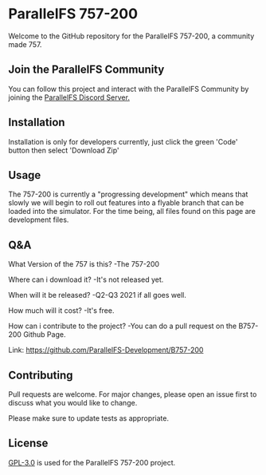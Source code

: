 # ParallelFS 757-200

Welcome to the GitHub repository for the ParallelFS 757-200, a community made 757.

## Join the ParallelFS Community
You can follow this project and interact with the ParallelFS Community by joining the [ParallelFS Discord Server.](https://discord.gg/nGANtxDqbk)


## Installation

Installation is only for developers currently, just click the green 'Code' button then select 'Download Zip'

## Usage

The 757-200 is currently a "progressing development" which means that slowly we will begin to roll out features into a flyable branch that can be loaded into the simulator. For the time being, all files found on this page are development files.


## Q&A

What Version of the 757 is this?
-The 757-200

Where can i download it?
-It's not released yet.

When will it be released?
-Q2-Q3 2021 if all goes well.

How much will it cost?
-It's free.

How can i contribute to the project?
-You can do a pull request on the B757-200 Github Page.

Link: https://github.com/ParallelFS-Development/B757-200

 
## Contributing
Pull requests are welcome. For major changes, please open an issue first to discuss what you would like to change.

Please make sure to update tests as appropriate.

## License
[GPL-3.0](https://choosealicense.com/licenses/gpl-3.0/) is used for the ParallelFS 757-200 project. 
